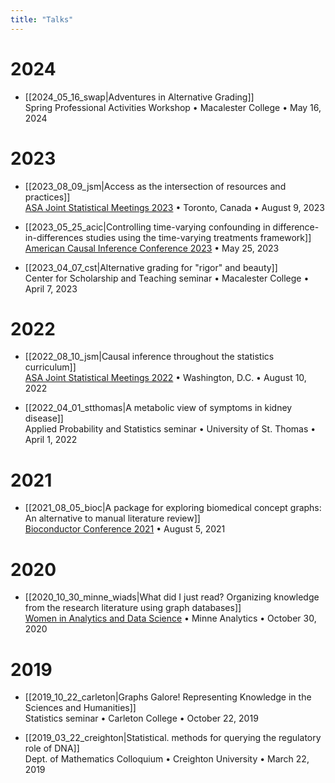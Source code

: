 ```yaml
---
title: "Talks"
---
```


# 2024

- [[2024_05_16_swap|Adventures in Alternative Grading]]    
    Spring Professional Activities Workshop • Macalester College • May 16, 2024

# 2023

- [[2023_08_09_jsm|Access as the intersection of resources and practices]]    
    [ASA Joint Statistical Meetings 2023](https://ww2.amstat.org/meetings/jsm/2023/program.cfm) • Toronto, Canada • August 9, 2023

- [[2023_05_25_acic|Controlling time-varying confounding in difference-in-differences studies using the time-varying treatments framework]]    
    [American Causal Inference Conference 2023](https://sci-info.org/annual-meeting/) • May 25, 2023

- [[2023_04_07_cst|Alternative grading for "rigor" and beauty]]    
    Center for Scholarship and Teaching seminar • Macalester College • April 7, 2023

# 2022

- [[2022_08_10_jsm|Causal inference throughout the statistics curriculum]]    
    [ASA Joint Statistical Meetings 2022](https://ww2.amstat.org/meetings/jsm/2022/) • Washington, D.C. • August 10, 2022

- [[2022_04_01_stthomas|A metabolic view of symptoms in kidney disease]]    
    Applied Probability and Statistics seminar • University of St. Thomas • April 1, 2022

# 2021

- [[2021_08_05_bioc|A package for exploring biomedical concept graphs: An alternative to manual literature review]]    
    [Bioconductor Conference 2021](https://bioc2021.bioconductor.org/) • August 5, 2021

# 2020

- [[2020_10_30_minne_wiads|What did I just read? Organizing knowledge from the research literature using graph databases]]   
    [Women in Analytics and Data Science](http://minneanalytics.org/minnewiads2020/) • Minne Analytics • October 30, 2020

# 2019

- [[2019_10_22_carleton|Graphs Galore! Representing Knowledge in the Sciences and Humanities]]   
    Statistics seminar • Carleton College • October 22, 2019

- [[2019_03_22_creighton|Statistical. methods for querying the regulatory role of DNA]]    
    Dept. of Mathematics Colloquium • Creighton University • March 22, 2019

<style>
.page-listing {display: none;}
.content-meta { display: none;}
</style>
